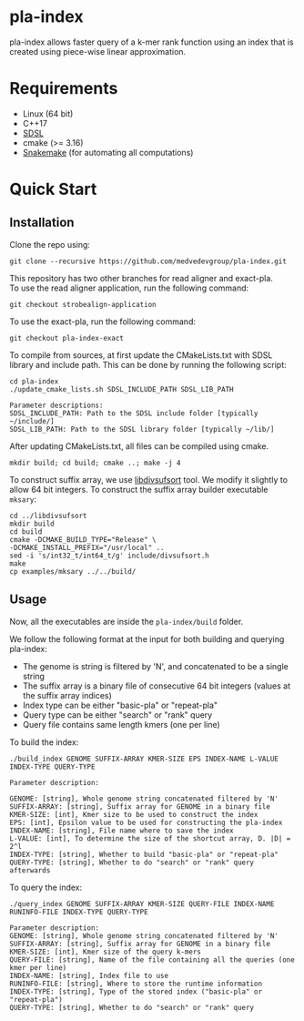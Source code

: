 # pla-index
pla-index allows faster query of a k-mer rank function using an index that is created using piece-wise linear approximation.

# Requirements
- Linux (64 bit)
- C++17
- [SDSL](https://github.com/simongog/sdsl-lite/tree/master)
- cmake (>= 3.16)
- [Snakemake](https://snakemake.readthedocs.io/en/stable/) (for automating all computations)

# Quick Start

## Installation

Clone the repo using:

```shell
git clone --recursive https://github.com/medvedevgroup/pla-index.git
```

This repository has two other branches for read aligner and exact-pla.\
To use the read aligner application, run the following command:
```shell
git checkout strobealign-application
```

To use the exact-pla, run the following command:
```shell
git checkout pla-index-exact
```

To compile from sources, at first update the CMakeLists.txt with SDSL library and include path.
This can be done by running the following script:

```
cd pla-index
./update_cmake_lists.sh SDSL_INCLUDE_PATH SDSL_LIB_PATH

Parameter descriptions:
SDSL_INCLUDE_PATH: Path to the SDSL include folder [typically ~/include/]
SDSL_LIB_PATH: Path to the SDSL library folder [typically ~/lib/]
```

After updating CMakeLists.txt, all files can be compiled using cmake.

```shell
mkdir build; cd build; cmake ..; make -j 4
```

To construct suffix array, we use [libdivsufsort](https://github.com/hasin-abrar/libdivsufsort) tool. 
We modify it slightly to allow 64 bit integers. 
To construct the suffix array builder executable `mksary`:
```
cd ../libdivsufsort
mkdir build
cd build
cmake -DCMAKE_BUILD_TYPE="Release" \
-DCMAKE_INSTALL_PREFIX="/usr/local" ..
sed -i 's/int32_t/int64_t/g' include/divsufsort.h
make
cp examples/mksary ../../build/
```

## Usage

Now, all the executables are inside the `pla-index/build` folder. 

We follow the following format at the input for both building and querying pla-index:
- The genome is string is filtered by 'N', and concatenated to be a single string
- The suffix array is a binary file of consecutive 64 bit integers (values at the suffix array indices)
- Index type can be either "basic-pla" or "repeat-pla"
- Query type can be either "search" or "rank" query
- Query file contains same length kmers (one per line)

To build the index:
```
./build_index GENOME SUFFIX-ARRAY KMER-SIZE EPS INDEX-NAME L-VALUE INDEX-TYPE QUERY-TYPE

Parameter description:

GENOME: [string], Whole genome string concatenated filtered by 'N'
SUFFIX-ARRAY: [string], Suffix array for GENOME in a binary file
KMER-SIZE: [int], Kmer size to be used to construct the index
EPS: [int], Epsilon value to be used for constructing the pla-index
INDEX-NAME: [string], File name where to save the index
L-VALUE: [int], To determine the size of the shortcut array, D. |D| = 2^l
INDEX-TYPE: [string], Whether to build "basic-pla" or "repeat-pla"
QUERY-TYPE: [string], Whether to do "search" or "rank" query afterwards
```



To query the index:
```
./query_index GENOME SUFFIX-ARRAY KMER-SIZE QUERY-FILE INDEX-NAME RUNINFO-FILE INDEX-TYPE QUERY-TYPE

Parameter description:
GENOME: [string], Whole genome string concatenated filtered by 'N'
SUFFIX-ARRAY: [string], Suffix array for GENOME in a binary file
KMER-SIZE: [int], Kmer size of the query k-mers
QUERY-FILE: [string], Name of the file containing all the queries (one kmer per line)
INDEX-NAME: [string], Index file to use 
RUNINFO-FILE: [string], Where to store the runtime information
INDEX-TYPE: [string], Type of the stored index ("basic-pla" or "repeat-pla")
QUERY-TYPE: [string], Whether to do "search" or "rank" query
```

